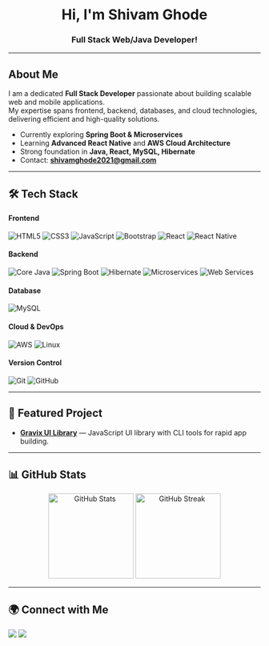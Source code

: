 <h1 align="center">Hi, I'm Shivam Ghode</h1>
<h3 align="center">Full Stack Web/Java Developer!</h3> 

---

## About Me  
I am a dedicated **Full Stack Developer** passionate about building scalable web and mobile applications.  
My expertise spans frontend, backend, databases, and cloud technologies, delivering efficient and high-quality solutions.

- Currently exploring **Spring Boot & Microservices**
- Learning **Advanced React Native** and **AWS Cloud Architecture**
- Strong foundation in **Java, React, MySQL, Hibernate**
- Contact: **shivamghode2021@gmail.com**

---

## 🛠️ Tech Stack  

#### **Frontend**
![HTML5](https://img.shields.io/badge/HTML5-E34F26?style=for-the-badge&logo=html5&logoColor=white)
![CSS3](https://img.shields.io/badge/CSS3-1572B6?style=for-the-badge&logo=css3&logoColor=white)
![JavaScript](https://img.shields.io/badge/JavaScript-F7DF1E?style=for-the-badge&logo=javascript&logoColor=black)
![Bootstrap](https://img.shields.io/badge/Bootstrap-563D7C?style=for-the-badge&logo=bootstrap&logoColor=white)
![React](https://img.shields.io/badge/React-20232A?style=for-the-badge&logo=react&logoColor=61DAFB)
![React Native](https://img.shields.io/badge/React_Native-20232A?style=for-the-badge&logo=react&logoColor=61DAFB)

#### **Backend**
![Core Java](https://img.shields.io/badge/Java-ED8B00?style=for-the-badge&logo=openjdk&logoColor=white)
![Spring Boot](https://img.shields.io/badge/Spring%20Boot-6DB33F?style=for-the-badge&logo=springboot&logoColor=white)
![Hibernate](https://img.shields.io/badge/Hibernate-59666C?style=for-the-badge&logo=hibernate&logoColor=white)
![Microservices](https://img.shields.io/badge/Microservices-FF6F00?style=for-the-badge&logo=java&logoColor=white)
![Web Services](https://img.shields.io/badge/Web%20Services-FF6F00?style=for-the-badge&logo=apache&logoColor=white)

#### **Database**
![MySQL](https://img.shields.io/badge/MySQL-005C84?style=for-the-badge&logo=mysql&logoColor=white)

#### **Cloud & DevOps**
![AWS](https://img.shields.io/badge/Amazon%20AWS-232F3E?style=for-the-badge&logo=amazonaws&logoColor=white)
![Linux](https://img.shields.io/badge/Linux-FCC624?style=for-the-badge&logo=linux&logoColor=black)

#### **Version Control**
![Git](https://img.shields.io/badge/Git-F05032?style=for-the-badge&logo=git&logoColor=white)
![GitHub](https://img.shields.io/badge/GitHub-181717?style=for-the-badge&logo=github&logoColor=white) 

---

## 📌 Featured Project  
- [**Gravix UI Library**](https://github.com/shivamghode09/main) — JavaScript UI library with CLI tools for rapid app building.

---

## 📊 GitHub Stats  
<p align="center">
<img src="https://github-readme-stats.vercel.app/api?username=shivamghode09&show_icons=true&theme=default" alt="GitHub Stats" height="170"/>
<img src="https://github-readme-streak-stats.herokuapp.com?user=shivamghode09&theme=default" alt="GitHub Streak" height="170"/>
</p>  

---

## 🌍 Connect with Me  
<p align="left">
<a href="https://www.linkedin.com/in/shivam-ghode-62a873255/" target="blank"><img align="center" src="https://img.shields.io/badge/LinkedIn-0077B5?style=for-the-badge&logo=linkedin&logoColor=white" /></a>
<a href="mailto:shivamghode2021@gmail.com"><img align="center" src="https://img.shields.io/badge/Email-D14836?style=for-the-badge&logo=gmail&logoColor=white" /></a>
</p>
